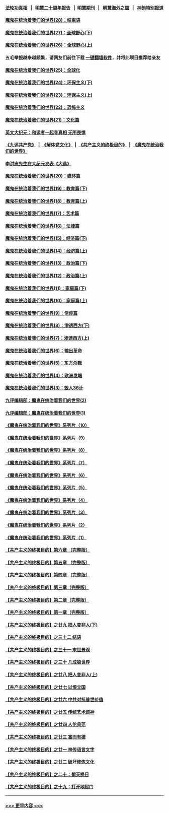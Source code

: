 #### [法轮功真相](https://github.com/gfw-breaker/truth/blob/master/README.md?t=0) &nbsp;&nbsp;|&nbsp;&nbsp; [明慧二十周年报告](https://github.com/gfw-breaker/mh-reports/blob/master/README.md?t=0) &nbsp;&nbsp;|&nbsp;&nbsp;[明慧期刊](https://github.com/gfw-breaker/mh-qikan) &nbsp;&nbsp;|&nbsp;&nbsp; [明慧海外之窗](https://github.com/gfw-breaker/mh-news/blob/master/README.md?t=0) &nbsp;&nbsp;|&nbsp;&nbsp; [神韵特别报道](https://github.com/gfw-breaker/mh-news/blob/master/shenyun.md?t=0)
#### [魔鬼在统治着我们的世界(28)：结束语](../pages/nsc422/n10936246.md?t=07220701) 
#### [魔鬼在统治着我们的世界(27)：全球野心(下)](../pages/nsc422/n10928319.md?t=07220701) 
#### [魔鬼在统治着我们的世界(26)：全球野心(上)](../pages/nsc422/n10900318.md?t=07220701) 
#### 五毛举报越来越频繁，请网友们前往下载 [一键翻墙软件](https://github.com/gfw-breaker/ssr-accounts)，并将此项目推荐给亲友
#### [魔鬼在统治着我们的世界(25)：全球化](../pages/nsc422/n10788205.md?t=07220701) 
#### [魔鬼在统治着我们的世界(24)：环保主义(下)](../pages/nsc422/n10695307.md?t=07220701) 
#### [魔鬼在统治着我们的世界(23)：环保主义(上)](../pages/nsc422/n10688613.md?t=07220701) 
#### [魔鬼在统治着我们的世界(22)：恐怖主义](../pages/nsc422/n10614727.md?t=07220701) 
#### [魔鬼在统治着我们的世界(21)：文化篇](../pages/nsc422/n10597706.md?t=07220701) 
#### [英文大纪元：和读者一起寻真相 无所畏惧](../pages/nsc422/n12542027.md?t=07220701) 
#### [《九评共产党》](https://github.com/begood0513/9ping.md/blob/master/README.md) &nbsp;|&nbsp; [《解体党文化》](../../../../jtdwh.md/blob/master/README.md)  &nbsp;|&nbsp; [《共产主义的终极目的》](../../../../gczydzjmd.md/blob/master/README.md) &nbsp;|&nbsp; [《魔鬼在统治我们的世界》](../../../../mgztzwmdsj.md/blob/master/README.md) 
#### [李洪志先生在大纪元发表《大选》](../pages/nsc422/n12534746.md?t=07220701) 
#### [魔鬼在统治着我们的世界(20)：媒体篇](../pages/nsc422/n10586579.md?t=07220701) 
#### [魔鬼在统治着我们的世界(19)：教育篇(下)](../pages/nsc422/n10564808.md?t=07220701) 
#### [魔鬼在统治着我们的世界(18)：教育篇(上)](../pages/nsc422/n10526970.md?t=07220701) 
#### [魔鬼在统治着我们的世界(17)：艺术篇](../pages/nsc422/n10499093.md?t=07220701) 
#### [魔鬼在统治着我们的世界(16)：法律篇](../pages/nsc422/n10485969.md?t=07220701) 
#### [魔鬼在统治着我们的世界(15)：经济篇(下)](../pages/nsc422/n10469975.md?t=07220701) 
#### [魔鬼在统治着我们的世界(14)：经济篇(上)](../pages/nsc422/n10457370.md?t=07220701) 
#### [魔鬼在统治着我们的世界(13)：政治篇(下)](../pages/nsc422/n10448270.md?t=07220701) 
#### [魔鬼在统治着我们的世界(12)：政治篇(上)](../pages/nsc422/n10444576.md?t=07220701) 
#### [魔鬼在统治着我们的世界(11)：家庭篇(下)](../pages/nsc422/n10440961.md?t=07220701) 
#### [魔鬼在统治着我们的世界(10)：家庭篇(上)](../pages/nsc422/n10435448.md?t=07220701) 
#### [魔鬼在统治着我们的世界(9)：信仰篇](../pages/nsc422/n10432159.md?t=07220701) 
#### [魔鬼在统治着我们的世界(8)：渗透西方(下)](../pages/nsc422/n10429603.md?t=07220701) 
#### [魔鬼在统治着我们的世界(7)：渗透西方(上)](../pages/nsc422/n10426013.md?t=07220701) 
#### [魔鬼在统治着我们的世界(6)：输出革命](../pages/nsc422/n10421536.md?t=07220701) 
#### [魔鬼在统治着我们的世界(5)：东方杀戮](../pages/nsc422/n10417707.md?t=07220701) 
#### [魔鬼在统治着我们的世界(4)：欧洲发端](../pages/nsc422/n10414890.md?t=07220701) 
#### [魔鬼在统治着我们的世界(3)：毁人36计](../pages/nsc422/n10411583.md?t=07220701) 
#### [九评编辑部：魔鬼在统治着我们的世界(2)](../pages/nsc422/n10410036.md?t=07220701) 
#### [九评编辑部：魔鬼在统治着我们的世界(1)](../pages/nsc422/n10406825.md?t=07220701) 
#### [《魔鬼在统治着我们的世界》系列片（10）](../pages/nsc422/n12292670.md?t=07220701) 
#### [《魔鬼在统治着我们的世界》系列片（9）](../pages/nsc422/n12290859.md?t=07220701) 
#### [《魔鬼在统治着我们的世界》系列片（8）](../pages/nsc422/n12287445.md?t=07220701) 
#### [《魔鬼在统治着我们的世界》系列片（7）](../pages/nsc422/n12283425.md?t=07220701) 
#### [《魔鬼在统治着我们的世界》系列片（6）](../pages/nsc422/n12282314.md?t=07220701) 
#### [《魔鬼在统治着我们的世界》系列片（5）](../pages/nsc422/n12281419.md?t=07220701) 
#### [《魔鬼在统治着我们的世界》系列片（4）](../pages/nsc422/n12274024.md?t=07220701) 
#### [《魔鬼在统治着我们的世界》系列片（3）](../pages/nsc422/n12271322.md?t=07220701) 
#### [《魔鬼在统治着我们的世界》系列片（2）](../pages/nsc422/n12269049.md?t=07220701) 
#### [《魔鬼在统治着我们的世界》系列片（1）](../pages/nsc422/n12267575.md?t=07220701) 
#### [【共产主义的终极目的】第六章 （完整版）](../pages/nsc422/n11428913.md?t=07220701) 
#### [【共产主义的终极目的】第五章 （完整版）](../pages/nsc422/n11428912.md?t=07220701) 
#### [【共产主义的终极目的】第四章 （完整版）](../pages/nsc422/n11428907.md?t=07220701) 
#### [【共产主义的终极目的】第三章（完整版）](../pages/nsc422/n11428848.md?t=07220701) 
#### [【共产主义的终极目的】第二章（完整版）](../pages/nsc422/n11428831.md?t=07220701) 
#### [【共产主义的终极目的】第一章（完整版）](../pages/nsc422/n11417651.md?t=07220701) 
#### [【共产主义的终极目的】之廿九 把人变非人(下)](../pages/nsc422/n11344140.md?t=07220701) 
#### [【共产主义的终极目的】之三十二 结语](../pages/nsc422/n11360535.md?t=07220701) 
#### [【共产主义的终极目的】之三十一 末世景观](../pages/nsc422/n11351129.md?t=07220701) 
#### [【共产主义的终极目的】之三十 几成狼世界](../pages/nsc422/n11348280.md?t=07220701) 
#### [【共产主义的终极目的】之廿八 把人变非人(上)](../pages/nsc422/n11340492.md?t=07220701) 
#### [【共产主义的终极目的】之廿七 以恨立国](../pages/nsc422/n11336944.md?t=07220701) 
#### [【共产主义的终极目的】之廿六 中共对抗普世价值](../pages/nsc422/n11324785.md?t=07220701) 
#### [【共产主义的终极目的】之廿五 传统艺术颂神](../pages/nsc422/n11296396.md?t=07220701) 
#### [【共产主义的终极目的】之廿四 人伦典范](../pages/nsc422/n11296397.md?t=07220701) 
#### [【共产主义的终极目的】之廿三 富而有德](../pages/nsc422/n11283598.md?t=07220701) 
#### [【共产主义的终极目的】之廿一 神传语言文字](../pages/nsc422/n11263265.md?t=07220701) 
#### [【共产主义的终极目的】之廿二 破坏修炼文化](../pages/nsc422/n11245728.md?t=07220701) 
#### [【共产主义的终极目的】之二十：偷天换日](../pages/nsc422/n11238846.md?t=07220701) 
#### [【共产主义的终极目的】之十九：打开地狱门](../pages/nsc422/n11206376.md?t=07220701) 

----
#### [ >>> 更早内容 <<< ](../indexes/nsc422-earlier.md)
